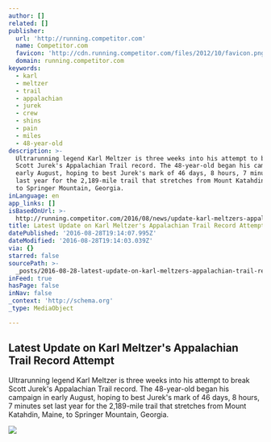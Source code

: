 ```yaml
---
author: []
related: []
publisher:
  url: 'http://running.competitor.com'
  name: Competitor.com
  favicon: 'http://cdn.running.competitor.com/files/2012/10/favicon.png'
  domain: running.competitor.com
keywords:
  - karl
  - meltzer
  - trail
  - appalachian
  - jurek
  - crew
  - shins
  - pain
  - miles
  - 48-year-old
description: >-
  Ultrarunning legend Karl Meltzer is three weeks into his attempt to break
  Scott Jurek's Appalachian Trail record. The 48-year-old began his campaign in
  early August, hoping to best Jurek's mark of 46 days, 8 hours, 7 minutes set
  last year for the 2,189-mile trail that stretches from Mount Katahdin, Maine,
  to Springer Mountain, Georgia.
inLanguage: en
app_links: []
isBasedOnUrl: >-
  http://running.competitor.com/2016/08/news/update-karl-meltzers-appalachian-trail-record-attempt_154951
title: Latest Update on Karl Meltzer's Appalachian Trail Record Attempt
datePublished: '2016-08-28T19:14:07.995Z'
dateModified: '2016-08-28T19:14:03.039Z'
via: {}
starred: false
sourcePath: >-
  _posts/2016-08-28-latest-update-on-karl-meltzers-appalachian-trail-record-att.md
inFeed: true
hasPage: false
inNav: false
_context: 'http://schema.org'
_type: MediaObject

---
```

<article style=""><h1>Latest Update on Karl Meltzer's Appalachian Trail Record Attempt</h1><p>Ultrarunning legend Karl Meltzer is three weeks into his attempt to break Scott Jurek's Appalachian Trail record. The 48-year-old began his campaign in early August, hoping to best Jurek's mark of 46 days, 8 hours, 7 minutes set last year for the 2,189-mile trail that stretches from Mount Katahdin, Maine, to Springer Mountain, Georgia.</p><img src="http://cdn.running.competitor.com/files/2016/08/cerosgallery-05-karllaceup-quarter.jpg" /></article>